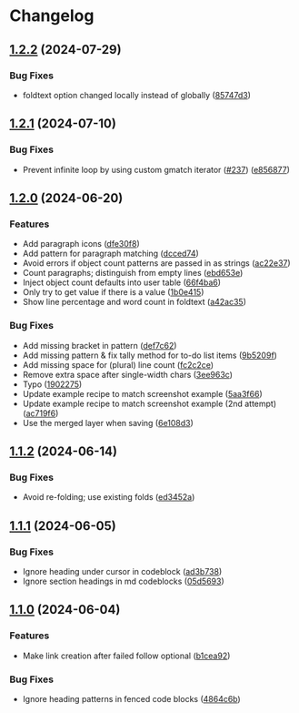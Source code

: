 # Changelog

## [1.2.2](https://github.com/jakewvincent/mkdnflow.nvim/compare/v1.2.1...v1.2.2) (2024-07-29)


### Bug Fixes

* foldtext option changed locally instead of globally ([85747d3](https://github.com/jakewvincent/mkdnflow.nvim/commit/85747d3da3fc2c8c076ee4edf7bd04553d053758))

## [1.2.1](https://github.com/jakewvincent/mkdnflow.nvim/compare/v1.2.0...v1.2.1) (2024-07-10)


### Bug Fixes

* Prevent infinite loop by using custom gmatch iterator ([#237](https://github.com/jakewvincent/mkdnflow.nvim/issues/237)) ([e856877](https://github.com/jakewvincent/mkdnflow.nvim/commit/e85687784a5549c59f5f90f2d2c324a8ce7f8d8b))

## [1.2.0](https://github.com/jakewvincent/mkdnflow.nvim/compare/v1.1.2...v1.2.0) (2024-06-20)


### Features

* Add paragraph icons ([dfe30f8](https://github.com/jakewvincent/mkdnflow.nvim/commit/dfe30f8ca91a47bc3de13bec5e2ca46932b3740d))
* Add pattern for paragraph matching ([dcced74](https://github.com/jakewvincent/mkdnflow.nvim/commit/dcced74adbeec79933ae75fc89c552a1338bf0ad))
* Avoid errors if object count patterns are passed in as strings ([ac22e37](https://github.com/jakewvincent/mkdnflow.nvim/commit/ac22e37b78302fd945c5a90d2127533dd009164c))
* Count paragraphs; distinguish from empty lines ([ebd653e](https://github.com/jakewvincent/mkdnflow.nvim/commit/ebd653e08fa55b3b2265e163901157fa9e70fce1))
* Inject object count defaults into user table ([66f4ba6](https://github.com/jakewvincent/mkdnflow.nvim/commit/66f4ba6f4760529090c52e99f5534314b8bfa2f5))
* Only try to get value if there is a value ([1b0e415](https://github.com/jakewvincent/mkdnflow.nvim/commit/1b0e415841ca7c4d6c433ca0954afe289ec43048))
* Show line percentage and word count in foldtext ([a42ac35](https://github.com/jakewvincent/mkdnflow.nvim/commit/a42ac35eeba8731bf87ff152cd47d4d11002390f))


### Bug Fixes

* Add missing bracket in pattern ([def7c62](https://github.com/jakewvincent/mkdnflow.nvim/commit/def7c6215cb494c32ea667c989864455b6cbb8fa))
* Add missing pattern & fix tally method for to-do list items ([9b5209f](https://github.com/jakewvincent/mkdnflow.nvim/commit/9b5209f95e31695d2f1fdca20685e996e0fa24dd))
* Add missing space for (plural) line count ([fc2c2ce](https://github.com/jakewvincent/mkdnflow.nvim/commit/fc2c2ce63e04db06c67118a0270698e54ff0268e))
* Remove extra space after single-width chars ([3ee963c](https://github.com/jakewvincent/mkdnflow.nvim/commit/3ee963cf5ab38b78b3c2ffa6e66480dd92434a7c))
* Typo ([1902275](https://github.com/jakewvincent/mkdnflow.nvim/commit/1902275e56975960f9e2e865f576ca3d99aab750))
* Update example recipe to match screenshot example ([5aa3f66](https://github.com/jakewvincent/mkdnflow.nvim/commit/5aa3f66384e7b6182df99adbd48b42a5e554b19b))
* Update example recipe to match screenshot example (2nd attempt) ([ac719f6](https://github.com/jakewvincent/mkdnflow.nvim/commit/ac719f688de6f8307fc82eebe4d0672312f438f8))
* Use the merged layer when saving ([6e108d3](https://github.com/jakewvincent/mkdnflow.nvim/commit/6e108d33090f0069e4e89442bca492e3cf315c85))

## [1.1.2](https://github.com/jakewvincent/mkdnflow.nvim/compare/v1.1.1...v1.1.2) (2024-06-14)


### Bug Fixes

* Avoid re-folding; use existing folds ([ed3452a](https://github.com/jakewvincent/mkdnflow.nvim/commit/ed3452a8c1b2f724b82dc6138a0fd71a8fc0683a))

## [1.1.1](https://github.com/jakewvincent/mkdnflow.nvim/compare/v1.1.0...v1.1.1) (2024-06-05)


### Bug Fixes

* Ignore heading under cursor in codeblock ([ad3b738](https://github.com/jakewvincent/mkdnflow.nvim/commit/ad3b73874c8c4b5f04d9c87b8303a0f776178344))
* Ignore section headings in md codeblocks ([05d5693](https://github.com/jakewvincent/mkdnflow.nvim/commit/05d569319241c7addcc5748c4800141dda18c559))

## [1.1.0](https://github.com/jakewvincent/mkdnflow.nvim/compare/v1.0.0...v1.1.0) (2024-06-04)


### Features

* Make link creation after failed follow optional ([b1cea92](https://github.com/jakewvincent/mkdnflow.nvim/commit/b1cea92882ea42e2c64219e8f5b6215f8e22306a))


### Bug Fixes

* Ignore heading patterns in fenced code blocks ([4864c6b](https://github.com/jakewvincent/mkdnflow.nvim/commit/4864c6ba1a6f8d4e20d0ac8370931c49c24c6625))
